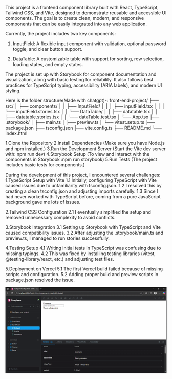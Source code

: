 This project is a frontend component library built with React, TypeScript, Tailwind CSS, and Vite, designed to demonstrate reusable and accessible UI components. The goal is to create clean, modern, and responsive components that can be easily integrated into any web application.

Currently, the project includes two key components:
1. InputField: A flexible input component with validation, optional password toggle, and clear button support.

2. DataTable: A customizable table with support for sorting, row selection, loading states, and empty states.

The project is set up with Storybook for component documentation and visualization, along with basic testing for reliability. It also follows best practices for TypeScript typing, accessibility (ARIA labels), and modern UI styling. 

Here is the folder structure(Made with chatgpt)-:
front-end-project/
├── src/
│   ├── components/
│   │   ├── InputField/
│   │   │   ├── inputField.tsx
│   │   │   └── inputField.stories.tsx
│   │   └── DataTable/
│   │       ├── datatable.tsx
│   │       ├── datatable.stories.tsx
│   │       └── dataTable.test.tsx
│   └── App.tsx
├── .storybook/
│   ├── main.ts
│   ├── preview.ts
│   └── vitest.setup.ts
├── package.json
├── tsconfig.json
├── vite.config.ts
├── README.md
└── index.html

<!--  Setup Instruction-->
1.Clone the Repository
2.Install Dependencies
(Make sure you have Node.js and npm installed.)
3.Run the Development Server
(Start the Vite dev server with: npm run dev)
4.Storybook Setup
(To view and interact with the components in Storybook :npm run storybook)
5.Run Tests
(The project includes basic tests for components.)

<!-- Problems faced  -->
During the development of this project, I encountered several challenges:
1.TypeScript Setup with Vite
1.1 Initially, configuring TypeScript with Vite caused issues due to unfamiliarity with tsconfig.json.
1.2 I resolved this by creating a clean tsconfig.json and adjusting imports carefully.
1.3 Since I had never worked with TypeScript before, coming from a pure JavaScript background gave me lots of issues.

2.Tailwind CSS Configuration
2.1 I eventually simplified the setup and removed unnecessary complexity to avoid conflicts.

3.Storybook Integration
3.1 Setting up Storybook with TypeScript and Vite caused compatibility issues.
3.2 After adjusting the .storybook/main.ts and preview.ts, I managed to run stories successfully.

4.Testing Setup
4.1 Writing initial tests in TypeScript was confusing due to missing typings.
4.2 This was fixed by installing testing libraries (vitest, @testing-library/react, etc.) and adjusting test files.

5.Deployment on Vercel
5.1 The first Vercel build failed because of missing scripts and configuration.
5.2 Adding proper build and preview scripts in package.json resolved the issue.


<!-- Here's a quick look at the project in the action -->
![project Demo](public/Demo.gif)
